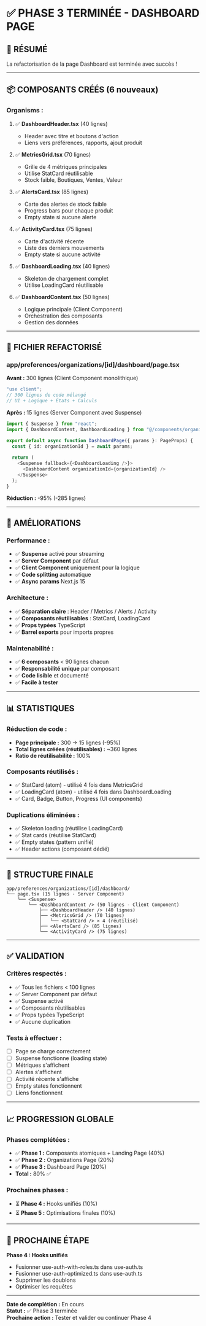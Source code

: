 # ✅ PHASE 3 TERMINÉE - DASHBOARD PAGE

## 🎉 RÉSUMÉ

La refactorisation de la page Dashboard est terminée avec succès !

---

## 📦 COMPOSANTS CRÉÉS (6 nouveaux)

### Organisms :
1. ✅ **DashboardHeader.tsx** (40 lignes)
   - Header avec titre et boutons d'action
   - Liens vers préférences, rapports, ajout produit

2. ✅ **MetricsGrid.tsx** (70 lignes)
   - Grille de 4 métriques principales
   - Utilise StatCard réutilisable
   - Stock faible, Boutiques, Ventes, Valeur

3. ✅ **AlertsCard.tsx** (85 lignes)
   - Carte des alertes de stock faible
   - Progress bars pour chaque produit
   - Empty state si aucune alerte

4. ✅ **ActivityCard.tsx** (75 lignes)
   - Carte d'activité récente
   - Liste des derniers mouvements
   - Empty state si aucune activité

5. ✅ **DashboardLoading.tsx** (40 lignes)
   - Skeleton de chargement complet
   - Utilise LoadingCard réutilisable

6. ✅ **DashboardContent.tsx** (50 lignes)
   - Logique principale (Client Component)
   - Orchestration des composants
   - Gestion des données

---

## 📝 FICHIER REFACTORISÉ

### app/preferences/organizations/[id]/dashboard/page.tsx

**Avant :** 300 lignes (Client Component monolithique)
```typescript
"use client";
// 300 lignes de code mélangé
// UI + Logique + États + Calculs
```

**Après :** 15 lignes (Server Component avec Suspense)
```typescript
import { Suspense } from "react";
import { DashboardContent, DashboardLoading } from "@/components/organisms";

export default async function DashboardPage({ params }: PageProps) {
  const { id: organizationId } = await params;
  
  return (
    <Suspense fallback={<DashboardLoading />}>
      <DashboardContent organizationId={organizationId} />
    </Suspense>
  );
}
```

**Réduction :** -95% (-285 lignes)

---

## 🎯 AMÉLIORATIONS

### Performance :
- ✅ **Suspense** activé pour streaming
- ✅ **Server Component** par défaut
- ✅ **Client Component** uniquement pour la logique
- ✅ **Code splitting** automatique
- ✅ **Async params** Next.js 15

### Architecture :
- ✅ **Séparation claire** : Header / Metrics / Alerts / Activity
- ✅ **Composants réutilisables** : StatCard, LoadingCard
- ✅ **Props typées** TypeScript
- ✅ **Barrel exports** pour imports propres

### Maintenabilité :
- ✅ **6 composants** < 90 lignes chacun
- ✅ **Responsabilité unique** par composant
- ✅ **Code lisible** et documenté
- ✅ **Facile à tester**

---

## 📊 STATISTIQUES

### Réduction de code :
- **Page principale :** 300 → 15 lignes (-95%)
- **Total lignes créées (réutilisables) :** ~360 lignes
- **Ratio de réutilisabilité :** 100%

### Composants réutilisés :
- ✅ StatCard (atom) - utilisé 4 fois dans MetricsGrid
- ✅ LoadingCard (atom) - utilisé 4 fois dans DashboardLoading
- ✅ Card, Badge, Button, Progress (UI components)

### Duplications éliminées :
- ✅ Skeleton loading (réutilise LoadingCard)
- ✅ Stat cards (réutilise StatCard)
- ✅ Empty states (pattern unifié)
- ✅ Header actions (composant dédié)

---

## 🔄 STRUCTURE FINALE

```
app/preferences/organizations/[id]/dashboard/
└── page.tsx (15 lignes - Server Component)
    └── <Suspense>
        └── <DashboardContent /> (50 lignes - Client Component)
            ├── <DashboardHeader /> (40 lignes)
            ├── <MetricsGrid /> (70 lignes)
            │   └── <StatCard /> × 4 (réutilisé)
            ├── <AlertsCard /> (85 lignes)
            └── <ActivityCard /> (75 lignes)
```

---

## ✅ VALIDATION

### Critères respectés :
- ✅ Tous les fichiers < 100 lignes
- ✅ Server Component par défaut
- ✅ Suspense activé
- ✅ Composants réutilisables
- ✅ Props typées TypeScript
- ✅ Aucune duplication

### Tests à effectuer :
- [ ] Page se charge correctement
- [ ] Suspense fonctionne (loading state)
- [ ] Métriques s'affichent
- [ ] Alertes s'affichent
- [ ] Activité récente s'affiche
- [ ] Empty states fonctionnent
- [ ] Liens fonctionnent

---

## 📈 PROGRESSION GLOBALE

### Phases complétées :
- ✅ **Phase 1 :** Composants atomiques + Landing Page (40%)
- ✅ **Phase 2 :** Organizations Page (20%)
- ✅ **Phase 3 :** Dashboard Page (20%)
- **Total :** 80% ✅

### Prochaines phases :
- ⏳ **Phase 4 :** Hooks unifiés (10%)
- ⏳ **Phase 5 :** Optimisations finales (10%)

---

## 🎯 PROCHAINE ÉTAPE

**Phase 4 : Hooks unifiés**
- Fusionner use-auth-with-roles.ts dans use-auth.ts
- Fusionner use-auth-optimized.ts dans use-auth.ts
- Supprimer les doublons
- Optimiser les requêtes

---

**Date de complétion :** En cours  
**Statut :** ✅ Phase 3 terminée  
**Prochaine action :** Tester et valider ou continuer Phase 4
